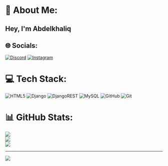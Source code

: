 # 💫 About Me:
## Hey, I'm Abdelkhaliq


## 🌐 Socials:
[![Discord](https://img.shields.io/badge/Discord-%237289DA.svg?logo=discord&logoColor=white)](https://discord.gg/abde1khaliq._) [![Instagram](https://img.shields.io/badge/Instagram-%23E4405F.svg?logo=Instagram&logoColor=white)](https://instagram.com/abdelkhaliq._) 

# 💻 Tech Stack:
![HTML5](https://img.shields.io/badge/html5-%23E34F26.svg?style=flat&logo=html5&logoColor=white) ![Django](https://img.shields.io/badge/django-%23092E20.svg?style=flat&logo=django&logoColor=white) ![DjangoREST](https://img.shields.io/badge/DJANGO-REST-ff1709?style=flat&logo=django&logoColor=white&color=ff1709&labelColor=gray) ![MySQL](https://img.shields.io/badge/mysql-4479A1.svg?style=flat&logo=mysql&logoColor=white) ![GitHub](https://img.shields.io/badge/github-%23121011.svg?style=flat&logo=github&logoColor=white) ![Git](https://img.shields.io/badge/git-%23F05033.svg?style=flat&logo=git&logoColor=white)
# 📊 GitHub Stats:
![](https://github-readme-stats.vercel.app/api?username=abde1khaliq&theme=dark&hide_border=false&include_all_commits=true&count_private=false)<br/>
![](https://nirzak-streak-stats.vercel.app/?user=abde1khaliq&theme=dark&hide_border=false)<br/>
![](https://github-readme-stats.vercel.app/api/top-langs/?username=abde1khaliq&theme=dark&hide_border=false&include_all_commits=true&count_private=false&layout=compact)

---
[![](https://visitcount.itsvg.in/api?id=abde1khaliq&icon=0&color=13)](https://visitcount.itsvg.in)
